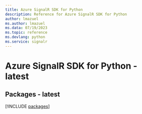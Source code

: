 ```yaml
---
title: Azure SignalR SDK for Python
description: Reference for Azure SignalR SDK for Python
author: lmazuel
ms.author: lmazuel
ms.data: 07/19/2023
ms.topic: reference
ms.devlang: python
ms.service: signalr
---
```

# Azure SignalR SDK for Python - latest
## Packages - latest
[!INCLUDE [packages](signalr-index.md)]